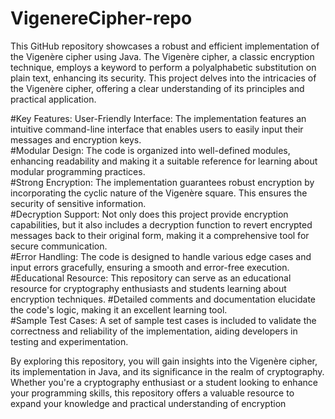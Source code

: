 # VigenereCipher-repo

This GitHub repository showcases a robust and efficient implementation of the Vigenère cipher using Java. The Vigenère cipher, a classic encryption technique, employs a keyword to perform a polyalphabetic substitution on plain text, enhancing its security. This project delves into the intricacies of the Vigenère cipher, offering a clear understanding of its principles and practical application.  

#Key Features:  User-Friendly Interface: The implementation features an intuitive command-line interface that enables users to easily input their messages and encryption keys.  
#Modular Design: The code is organized into well-defined modules, enhancing readability and making it a suitable reference for learning about modular programming practices.  
#Strong Encryption: The implementation guarantees robust encryption by incorporating the cyclic nature of the Vigenère square. This ensures the security of sensitive information.  
#Decryption Support: Not only does this project provide encryption capabilities, but it also includes a decryption function to revert encrypted messages back to their original form, making it a comprehensive tool for secure communication.  
#Error Handling: The code is designed to handle various edge cases and input errors gracefully, ensuring a smooth and error-free execution.  
#Educational Resource: This repository can serve as an educational resource for cryptography enthusiasts and students learning about encryption techniques. 
#Detailed comments and documentation elucidate the code's logic, making it an excellent learning tool.  
#Sample Test Cases: A set of sample test cases is included to validate the correctness and reliability of the implementation, aiding developers in testing and experimentation.  

By exploring this repository, you will gain insights into the Vigenère cipher, its implementation in Java, and its significance in the realm of cryptography. Whether you're a cryptography enthusiast or a student looking to enhance your programming skills, this repository offers a valuable resource to expand your knowledge and practical understanding of encryption 
